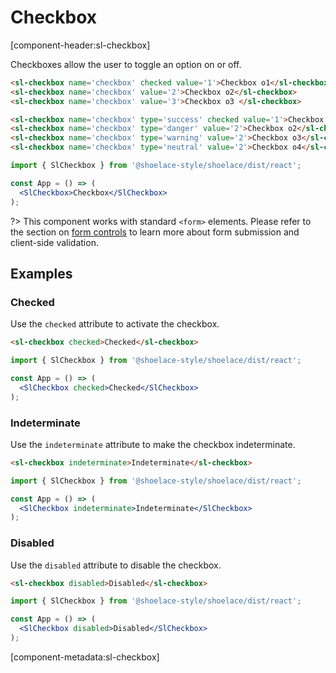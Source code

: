 # Checkbox

[component-header:sl-checkbox]

Checkboxes allow the user to toggle an option on or off.

```html preview
<sl-checkbox name='checkbox' checked value='1'>Checkbox o1</sl-checkbox>
<sl-checkbox name='checkbox' value='2'>Checkbox o2</sl-checkbox>
<sl-checkbox name='checkbox' value='3'>Checkbox o3 </sl-checkbox>
```

```html preview
<sl-checkbox name='checkbox' type='success' checked value='1'>Checkbox o1</sl-checkbox>
<sl-checkbox name='checkbox' type='danger' value='2'>Checkbox o2</sl-checkbox>
<sl-checkbox name='checkbox' type='warning' value='2'>Checkbox o3</sl-checkbox>
<sl-checkbox name='checkbox' type='neutral' value='2'>Checkbox o4</sl-checkbox>
```

```jsx react
import { SlCheckbox } from '@shoelace-style/shoelace/dist/react';

const App = () => (
  <SlCheckbox>Checkbox</SlCheckbox>
);
```

?> This component works with standard `<form>` elements. Please refer to the section on [form controls](/getting-started/form-controls) to learn more about form submission and client-side validation.

## Examples

### Checked

Use the `checked` attribute to activate the checkbox.

```html preview
<sl-checkbox checked>Checked</sl-checkbox>
```

```jsx react
import { SlCheckbox } from '@shoelace-style/shoelace/dist/react';

const App = () => (
  <SlCheckbox checked>Checked</SlCheckbox>
);
```

### Indeterminate

Use the `indeterminate` attribute to make the checkbox indeterminate.

```html preview
<sl-checkbox indeterminate>Indeterminate</sl-checkbox>
```

```jsx react
import { SlCheckbox } from '@shoelace-style/shoelace/dist/react';

const App = () => (
  <SlCheckbox indeterminate>Indeterminate</SlCheckbox>
);
```

### Disabled

Use the `disabled` attribute to disable the checkbox.

```html preview
<sl-checkbox disabled>Disabled</sl-checkbox>
```

```jsx react
import { SlCheckbox } from '@shoelace-style/shoelace/dist/react';

const App = () => (
  <SlCheckbox disabled>Disabled</SlCheckbox>
);
```

[component-metadata:sl-checkbox]
